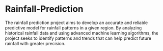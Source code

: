 # Rainfall-Prediction
The rainfall prediction project aims to develop an accurate and reliable predictive model for rainfall patterns in a given region. By analyzing historical rainfall data and using advanced machine learning algorithms, the project seeks to identify patterns and trends that can help predict future rainfall with greater precision.
